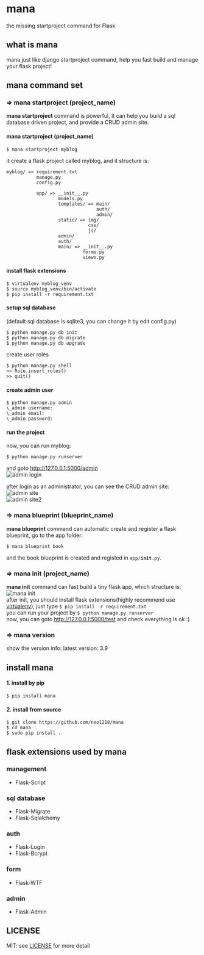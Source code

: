 mana
==
the missing startproject command for Flask <br/>

## what is mana
mana just like django startproject command, help you fast build and manage your flask project!

## mana command set
### => mana startproject (project_name)
<strong>mana startproject</strong> command is powerful, it can help you build a sql database driven project, and provide a CRUD admin site.
#### mana startproject (project_name)

    $ mana startproject myblog

it create a flask project called myblog, and it structure is:

    myblog/ => requirement.txt
               manage.py
               config.py

               app/ => __init__.py
                       models.py
                       templates/ => main/
                                     auth/
                                     admin/
                       static/ => img/
                                  css/
                                  js/
                       admin/
                       auth/
                       main/ => __init__.py
                                forms.py
                                views.py

#### install flask extensions

    $ virtualenv myblog_venv
    $ source myblog_venv/bin/activate
    $ pip install -r requirement.txt

#### setup sql database
(default sql database is sqlite3, you can change it by edit config.py)

    $ python manage.py db init
    $ python manage.py db migrate
    $ python manage.py db upgrade

create user roles

    $ python manage.py shell
    >> Role.insert_roles()
    >> quit()

#### create admin user

    $ python manage.py admin
    \_admin username:
    \_admin email:
    \_admin password:

#### run the project
now, you can run myblog:

    $ python manage.py runserver

and goto http://127.0.0.1:5000/admin <br/>
![admin login](http://7xj431.com1.z0.glb.clouddn.com/manalogin2)<br/>

after login as an administrator, you can see the CRUD admin site: <br/>
![admin site](http://7xj431.com1.z0.glb.clouddn.com/manaadmin22) <br/>
![admin site2](http://7xj431.com1.z0.glb.clouddn.com/manaadmin222)<br/>

### => mana blueprint (blueprint_name)
<strong>mana blueprint</strong> command can automatic create and
register a flask blueprint, go to the app folder:

    $ mana blueprint book

and the book blueprint is created and registed in <code>app/__init__.py</code>.

### => mana init (project_name)
<strong>mana init</strong> command can fast build a tiny flask app, which structure is:
![mana init](http://7xj431.com1.z0.glb.clouddn.com/manainit) <br/>
after init, you should install flask extensions(highly recommend use [virtualenv](http://flask.pocoo.org/docs/0.10/installation/#virtualenv)), just type <code>$ pip install -r requirement.txt</code> <br/>
you can run your project by <code>$ python manage.py runserver</code> <br/>
now, you can goto http://127.0.0.1:5000/test and check everything is ok :)

### => mana version
show the version info: latest version: 3.9

## install mana
#### 1. install by pip

    $ pip install mana

#### 2. install from source

    $ git clone https://github.com/neo1218/mana
    $ cd mana
    $ sudo pip install .

## flask extensions used by mana
### management

+ Flask-Script

### sql database

+ Flask-Migrate
+ Flask-Sqlalchemy

### auth

+ Flask-Login
+ Flask-Bcrypt

### form

+ Flask-WTF

### admin

+ Flask-Admin

## LICENSE
MIT: see [LICENSE](https://github.com/neo1218/mana/blob/master/LICENSE) for more detail
